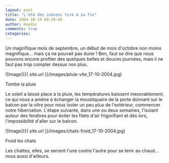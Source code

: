 ```yaml
---
layout: post
title: "L'été des indiens tire à sa fin"
date: 2004-10-19 04:29:40
author: Hoedic
comments: true
categories: 
---
```



Un magnifique mois de septembre, un début de mois d'octobre non moins magnifique... mais ça ne pouvait pas durer ! Ben, faut se dire que nous pouvons encore profiter des quelques belles et douces journées, mais il ne faut pas trop compter dessus non plus.

![Image]({{ site.url }}/images/pluie-vite_17-10-2004.jpg)
<div class="photoattrib">Tombe la pluie</div>



Le soleil a laissé place à la pluie, les températures baissent inexorablement, ce qui nous a améne à échanger la moustiquaire de la porte donnant sur le balcon par la vitre pour nous isoler un peu plus de l'extérieur, commencer notre hibernation. L'étape suivante, dans une ou deux semaines, l'isolant autour des fenêtres pour éviter les filets d'air frigorifiant et dès lors, l'impossibilité d'aller sur le balcon.

![Image]({{ site.url }}/images/chats-froid_17-10-2004.jpg)
<div class="photoattrib">Froid les chats</div>



Les chattes, elles, se serrent l'une contre l'autre pour se tenir au chaud... nous aussi d'ailleurs.